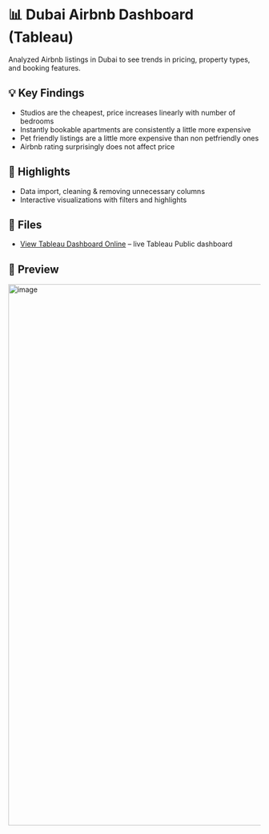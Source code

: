 # 📊 Dubai Airbnb Dashboard (Tableau)

Analyzed Airbnb listings in Dubai to see trends in pricing, property types, and booking features.

## 💡 Key Findings
- Studios are the cheapest, price increases linearly with number of bedrooms  
- Instantly bookable apartments are consistently a little more expensive  
- Pet friendly listings are a little more expensive than non petfriendly ones  
- Airbnb rating surprisingly does not affect price 

## 🔑 Highlights
- Data import, cleaning & removing unnecessary columns
- Interactive visualizations with filters and highlights
  

## 📂 Files
- [View Tableau Dashboard Online](https://public.tableau.com/app/profile/izzat.shuhratov/viz/DubaiAirbnbFullProject/Dashboard1?publish=yes ) – live Tableau Public dashboard  

## 👀 Preview
<img width="1920" height="1080" alt="image" src="https://github.com/user-attachments/assets/09f467cd-6d5d-41d9-a2d7-356fff3b1bce" />
